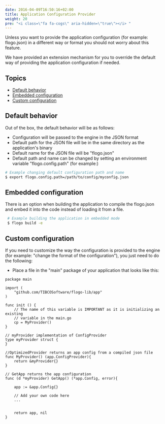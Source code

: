 ```yaml
---
date: 2016-04-09T16:50:16+02:00
title: Application Configuration Provider
weight: 20
pre: "<i class=\"fa fa-cogs\" aria-hidden=\"true\"></i> "
---
```


Unless you want to provide the application configuration (for example: flogo.json) in a different way or format you should not worry about this feature.

We have provided an extension mechanism for you to override the default way of providing the application configuration if needed.

## Topics
* [Default behavior](#default-behavior)
* [Embedded configuration](#embedded-configuration)
* [Custom configuration](#custom-configuration)

## Default behavior

Out of the box, the default behavior will be as follows:

* Configuration will be passed to the engine in the JSON format
* Default path for the JSON file will be in the same directory as the application's binary
* Default name for the JSON file will be "flogo.json"
* Default path and name can be changed by setting an environment variable "flogo.config.path" (for example:)

```bash
# Example changing default configuration path and name
$ export flogo.config.path=/path/to/config/myconfig.json
```

## Embedded configuration

There is an option when building the application to compile the flogo.json and embed it into the code instead of loading it from a file.
```bash
 # Example building the application in embedded mode
 $ flogo build -e
```

## Custom configuration

If you need to customize the way the configuration is provided to the engine (for example: "change the format of the configuration"), you just need to do the following:
* Place a file in the "main" package of your application that looks like this:
```
package main

import (
	"github.com/TIBCOSoftware/flogo-lib/app"
)

func init () {
    // The name of this variable is IMPORTANT as it is initializing an existing 
    // variable in the main.go
	cp = MyProvider()
}

// myProvider implementation of ConfigProvider
type myProvider struct {
}

//OptimizedProvider returns an app config from a compiled json file
func MyProvider() (app.ConfigProvider){
	return &myProvider{}
}

// GetApp returns the app configuration
func (d *myProvider) GetApp() (*app.Config, error){

	app := &app.Config{}
	
	// Add your own code here
	...
	
	
	return app, nil
}
```